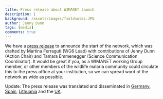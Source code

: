 ```yaml
---
title: Press release about WIMANET launch
description: |
background: /assets/images/fieldnotes.JPG
author: Jenny Dunn
tags: [media]
comments: true
---
```


We have a [press release](/assets/docs/WIMANETpressRelease_EN.docx) to announce the start of the network, which was drafted by Martina Ferraguti (WG6 Lead) with contributions of Jenny Dunn (Action Chair) and Tamara Emmenegger (Science Communication Coordinator). It would be great if you, as a WIMANET working Group member, or other members of the wildlife malaria community could circulate this to the press office at your institution, so we can spread word of the network as wide as possible.

Update: The press release was translated and disseminated in [Germany](https://www.uni-hohenheim.de/pressemitteilung?tx_ttnews%5Btt_news%5D=60998&cHash=044980396de6ad4c48172e05b2ca236c), [Spain](http://www.ebd.csic.es/inicio/-/asset_publisher/DAWYgEgZTzIn/content/la-estacion-biologica-de-donana-participa-en-la-wildlife-malaria-network-wimanet-?_101_INSTANCE_DAWYgEgZTzIn_redirect=http%3A%2F%2Fwww.ebd.csic.es%2Finicio%3Fp_p_id%3D101_INSTANCE_DAWYgEgZTzIn%26p_p_lifecycle%3D0%26p_p_state%3Dnormal%26p_p_mode%3Dview%26p_p_col_id%3Dcolumn-3%26p_p_col_count%3D1&redirect=http%3A%2F%2Fwww.ebd.csic.es%2Finicio%3Fp_p_id%3D101_INSTANCE_DAWYgEgZTzIn%26p_p_lifecycle%3D0%26p_p_state%3Dnormal%26p_p_mode%3Dview%26p_p_col_id%3Dcolumn-3%26p_p_col_count%3D1), [Lithuania](https://gamtostyrimai.lt/nauja-tarptautine-iniciatyva-tirti-kraujasiurbiu-vabzdziu-platinamus-parazitus-wildlife-malaria-network-wimanet/) and the [UK](https://news.lincoln.ac.uk/2024/01/17/lincoln-to-lead-global-initiative-to-study-vector-borne-malaria-parasites-in-wildlife/).
